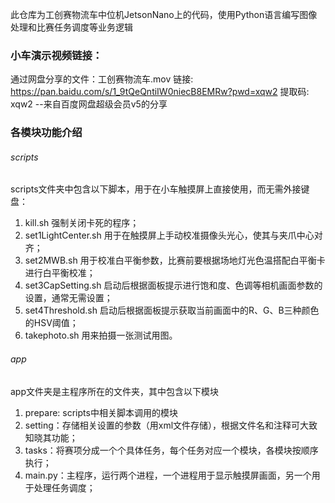 此仓库为工创赛物流车中位机JetsonNano上的代码，使用Python语言编写图像处理和比赛任务调度等业务逻辑

### 小车演示视频链接：
通过网盘分享的文件：工创赛物流车.mov
链接: https://pan.baidu.com/s/1_9tQeQntiIW0niecB8EMRw?pwd=xqw2 提取码: xqw2 
--来自百度网盘超级会员v5的分享


### 各模块功能介绍
###### scripts
scripts文件夹中包含以下脚本，用于在小车触摸屏上直接使用，而无需外接键盘：
1. kill.sh 强制关闭卡死的程序；
2. set1LightCenter.sh 用于在触摸屏上手动校准摄像头光心，使其与夹爪中心对齐；
3. set2MWB.sh 用于校准白平衡参数，比赛前要根据场地灯光色温搭配白平衡卡进行白平衡校准；
4. set3CapSetting.sh 启动后根据面板提示进行饱和度、色调等相机画面参数的设置，通常无需设置；
5. set4Threshold.sh 启动后根据面板提示获取当前画面中的R、G、B三种颜色的HSV阈值；
6. takephoto.sh 用来拍摄一张测试用图。

###### app
app文件夹是主程序所在的文件夹，其中包含以下模块
1. prepare: scripts中相关脚本调用的模块
2. setting：存储相关设置的参数（用xml文件存储），根据文件名和注释可大致知晓其功能；
3. tasks：将赛项分成一个个具体任务，每个任务对应一个模块，各模块按顺序执行；
4. main.py：主程序，运行两个进程，一个进程用于显示触摸屏画面，另一个用于处理任务调度；
